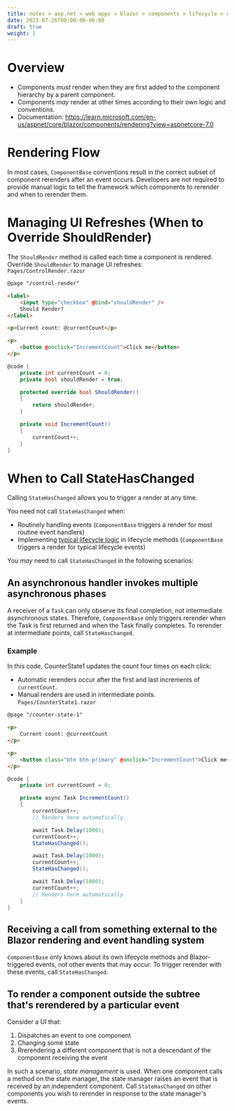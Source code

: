 ```yaml
---
title: notes > asp.net > web apps > blazor > components > lifecycle > component rendering
date: 2023-07-26T00:00:00-06:00
draft: true
weight: 1
---
```


# Overview
- Components *must* render when they are first added to the component hierarchy by a parent component.
- Components *may* render at other times according to their own logic and conventions.
- Documentation: https://learn.microsoft.com/en-us/aspnet/core/blazor/components/rendering?view=aspnetcore-7.0

# Rendering Flow
In most cases, `ComponentBase` conventions result in the correct subset of component rerenders after an event occurs.  Developers are not required to provide manual logic to tell the framework which components to rerender and when to rerender them.

# Managing UI Refreshes (When to Override ShouldRender)
The `ShouldRender` method is called each time a component is rendered.  Override `ShouldRender` to manage UI refreshes:  
`Pages/ControlRender.razor`
```html
@page "/control-render"

<label>
    <input type="checkbox" @bind="shouldRender" />
    Should Render?
</label>

<p>Current count: @currentCount</p>

<p>
    <button @onclick="IncrementCount">Click me</button>
</p>
```
```cs
@code {
    private int currentCount = 0;
    private bool shouldRender = true;

    protected override bool ShouldRender()
    {
        return shouldRender;
    }

    private void IncrementCount()
    {
        currentCount++;
    }
}
```

# When to Call StateHasChanged
Calling `StateHasChanged` allows you to trigger a render at any time.

You need not call `StateHasChanged` when:
- Routinely handling events (`ComponentBase` triggers a render for most routine event handlers)
- Implementing [typical lifecycle logic](./overview/index.md) in lifecycle methods (`ComponentBase` triggers a render for typical lifecycle events) 

You *may* need to call `StateHasChanged` in the following scenarios:

## An asynchronous handler invokes multiple asynchronous phases
A receiver of a `Task` can only observe its final completion, not intermediate asynchronous states.  Therefore, `ComponentBase` only triggers rerender when the Task is first returned and when the Task finally completes.  To rerender at intermediate points, call `StateHasChanged`.

### Example
In this code, CounterState1 updates the count four times on each click:
- Automatic rerenders occur after the first and last increments of `currentCount`.
- Manual renders are used in intermediate points.
`Pages/CounterState1.razor`
```html
@page "/counter-state-1"

<p>
    Current count: @currentCount
</p>

<p>
    <button class="btn btn-primary" @onclick="IncrementCount">Click me</button>
</p>
```
```cs
@code {
    private int currentCount = 0;

    private async Task IncrementCount()
    {
        currentCount++;
        // Renders here automatically

        await Task.Delay(1000);
        currentCount++;
        StateHasChanged();

        await Task.Delay(1000);
        currentCount++;
        StateHasChanged();

        await Task.Delay(1000);
        currentCount++;
        // Renders here automatically
    }
}
```

## Receiving a call from something external to the Blazor rendering and event handling system
`ComponentBase` only knows about its own lifecycle methods and Blazor-triggered events, not other events that may occur.  To trigger rerender with these events, call `StateHasChanged`.

## To render a component outside the subtree that's rerendered by a particular event
Consider a UI that:
1. Dispatches an event to one component
2. Changing some state
3. Rrerendering a different component that is not a descendant of the component receiving the event

In such a scenario, *state management* is used.  When one component calls a method on the state manager, the state manager raises an event that is received by an independent component.  Call `StateHasChanged` on other components you wish to rerender in response to the state manager's events.
